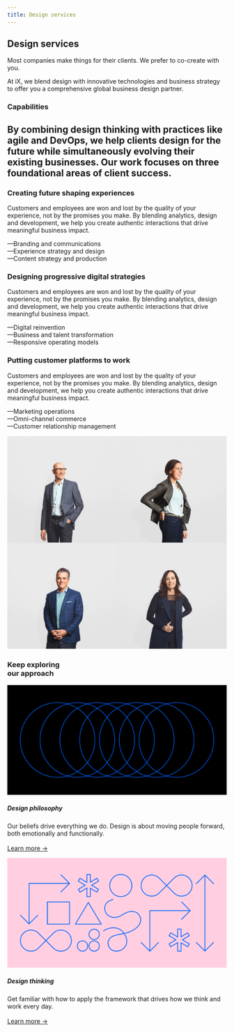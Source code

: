 ```yaml
---
title: Design services
---
```


<grid background="gray-80" classname="background--header background--services">
<column lg="4" md="4">

## **Design services**

Most companies make things for their clients. We prefer to co-create with you.

At iX, we blend design with innovative technologies and business strategy to offer you a comprehensive global business design partner.

</column>
<column lg="8" offset_lg="4" md="4">

</column>
</grid>
<grid background="gray-10">
<column lg="4">

### Capabilities

</column>
<column lg="8" md="5">

## By combining design thinking with practices like agile and DevOps, we help clients design for the future while simultaneously evolving their existing businesses. Our work focuses on three foundational areas of client success.

</column>
<column lg="4" offset_lg="4" border="true" md="5">

### Creating future shaping experiences

Customers and employees are won and lost by the quality of your experience, not by the promises you make. By blending analytics, design and development, we help you create authentic interactions that drive meaningful business impact.

<div>
—Branding and communications<br>
—Experience strategy and design<br>
—Content strategy and production
</div>

</column>
<column lg="4" border="true" md="5">

### Designing progressive digital strategies

Customers and employees are won and lost by the quality of your experience, not by the promises you make. By blending analytics, design and development, we help you create authentic interactions that drive meaningful business impact.

<div>
—Digital reinvention<br>
—Business and talent transformation<br>
—Responsive operating models
</div>

</column>
<column lg="4" border="true" md="5">

### Putting customer platforms to work

Customers and employees are won and lost by the quality of your experience, not by the promises you make. By blending analytics, design and development, we help you create authentic interactions that drive meaningful business impact.

<div>
—Marketing operations<br>
—Omni-channel commerce<br>
—Customer relationship management
</div>

</column>
</grid>

<grid background="gray-10">
<column lg="16">

<tile
    href="https://www.ibm.com/services/ibmix/"
    title="IBM iX"
    feature="true"
    feature_heading="Learn how you can partner with us to build better business."
    feature_background="black">
<img src="images/Image_2.jpg" alt="IBM iX"/>
</tile>

</column>
<column lg="8">

<h3>Keep exploring<br>our approach</h3>

</column>
<column lg="4" md="4">

![Design Philosophy artwork](../images/philosophy-sm.svg)

##### Design philosophy

<p size="sm">Our beliefs drive everything we do. Design is about moving people forward, both emotionally and functionally.<br><br>
<a href="/approach/design-philosophy">Learn more →</a></p>

</column>
<column lg="4" md="4">

![Design thinking artwork](../images/thinking-sm.svg)

##### Design thinking

<p size="sm">Get familiar with how to apply the framework that drives how we think and work every day. <br><br><a href="/approach/design-thinking">Learn more →</a></p>

</column>
</grid>
